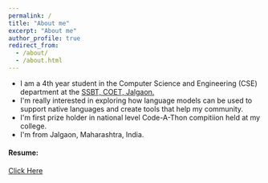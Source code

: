 ```yaml
---
permalink: /
title: "About me"
excerpt: "About me"
author_profile: true
redirect_from: 
  - /about/
  - /about.html
---
```


* I am a 4th year student in the Computer Science and Engineering (CSE) department at the [SSBT, COET, Jalgaon.](https://www.sscoetjalgaon.ac.in/)
* I'm really interested in exploring how language models can be used to support native languages and create tools that help my community.
* I'm first prize holder in national level Code-A-Thon compitiion held at my college.
* I'm from Jalgaon, Maharashtra, India.

#### Resume:
[Click Here](/files/Prasad_machine_learning.pdf)
